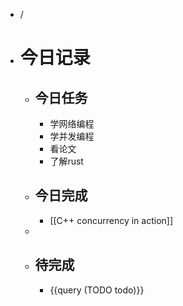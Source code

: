 - /
- # 今日记录
	- ## 今日任务
		- 学网络编程
		- 学并发编程
		- 看论文
		- 了解rust
	- ##  今日完成
		- [[C++ concurrency in action]]
	-
	- ## 待完成
		- {{query (TODO todo)}}